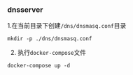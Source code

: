 ### dnsserver


1.在当前目录下创建`/dns/dnsmasq.conf`目录
```
mkdir -p ./dns/dnsmasq.conf
``` 


2. 执行`docker-compose`文件

```shell script
docker-compose up -d
```

